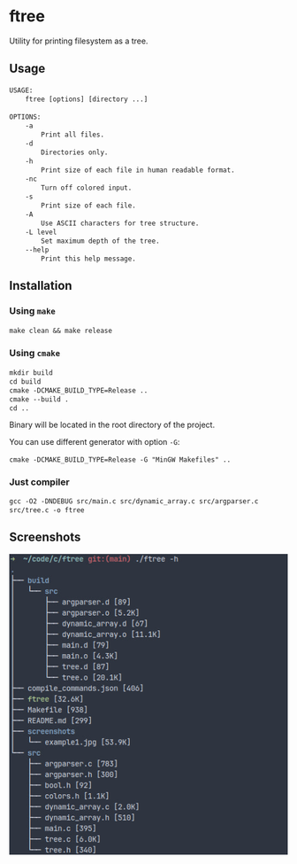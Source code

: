 # ftree

Utility for printing filesystem as a tree.

## Usage

```
USAGE:
    ftree [options] [directory ...]

OPTIONS:
    -a
        Print all files.
    -d
        Directories only.
    -h
        Print size of each file in human readable format.
    -nc
        Turn off colored input.
    -s
        Print size of each file.
    -A
        Use ASCII characters for tree structure.
    -L level
        Set maximum depth of the tree.
    --help
        Print this help message.
```

## Installation

### Using `make`

`make clean && make release`

### Using `cmake`

```
mkdir build
cd build
cmake -DCMAKE_BUILD_TYPE=Release ..
cmake --build .
cd ..
```

Binary will be located in the root directory of the project.

You can use different generator with option `-G`:

`cmake -DCMAKE_BUILD_TYPE=Release -G "MinGW Makefiles" ..`

### Just compiler

```
gcc -O2 -DNDEBUG src/main.c src/dynamic_array.c src/argparser.c src/tree.c -o ftree
```

## Screenshots

![ftree](./screenshots/example1.jpg "ftree")
